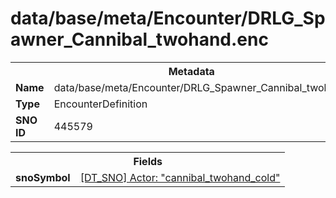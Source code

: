 <h1>data/base/meta/Encounter/DRLG_Spawner_Cannibal_twohand.enc</h1><table><tr><th colspan="100%">Metadata</th></tr><tr><td><b>Name</b></td><td>data/base/meta/Encounter/DRLG_Spawner_Cannibal_twohand.enc</td></tr><tr><td><b>Type</b></td><td>EncounterDefinition</td></tr><tr><td><b>SNO ID</b></td><td>445579</td></tr></table>

<table><tr><th colspan="100%">Fields</th></tr><tr><td><b>snoSymbol</b></td><td><a href="..\Actor\cannibal_twohand_cold.acr.md">[DT_SNO] Actor: "cannibal_twohand_cold"</a></td></tr></table>

